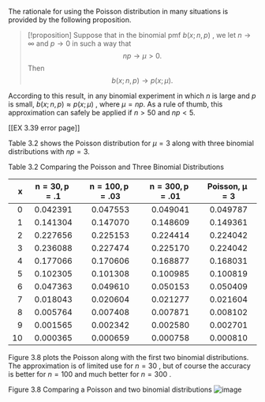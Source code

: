 The rationale for using the Poisson distribution in many situations is
provided by the following proposition.

> [!proposition]
> Suppose that in the binomial pmf $b\left( {x;n,p}\right)$ , we let $n \rightarrow \infty$ and $p \rightarrow 0$ in such a way that $$np \to \mu > 0 .$$
> Then
> $$b\left( {x;n,p}\right) \rightarrow p\left( {x;\mu }\right) .$$

According to this result, in any binomial experiment in which $n$ is large and $p$ is small, $b\left( {x;n,p}\right) \approx p\left( {x;\mu }\right)$ , where $\mu = {np}$. 
As a rule of thumb, this approximation can safely be applied if $n > {50}$ and ${np} < 5$.

[[EX 3.39 error page]] 

Table 3.2 shows the Poisson distribution for $\mu = 3$ along with three binomial distributions with ${np} = 3$. 

Table 3.2 
Comparing the Poisson and Three Binomial Distributions

| $\boldsymbol{x}$ | $\boldsymbol{n}=\mathbf{3 0}, \boldsymbol{p}=. \mathbf{1}$ | $\boldsymbol{n}=\mathbf{1 0 0}, \boldsymbol{p}=. \mathbf{0 3}$ | $\boldsymbol{n}=\mathbf{3 0 0}, \boldsymbol{p}=. \mathbf{0 1}$ | Poisson, $\boldsymbol{\mu}=\mathbf{3}$ |
| ---------------: | :--------------------------------------------------------: | :------------------------------------------------------------: | :------------------------------------------------------------: | :------------------------------------: |
|                0 |                          0.042391                          |                            0.047553                            |                            0.049041                            |                0.049787                |
|                1 |                          0.141304                          |                            0.147070                            |                            0.148609                            |                0.149361                |
|                2 |                          0.227656                          |                            0.225153                            |                            0.224414                            |                0.224042                |
|                3 |                          0.236088                          |                            0.227474                            |                            0.225170                            |                0.224042                |
|                4 |                          0.177066                          |                            0.170606                            |                            0.168877                            |                0.168031                |
|                5 |                          0.102305                          |                            0.101308                            |                            0.100985                            |                0.100819                |
|                6 |                          0.047363                          |                            0.049610                            |                            0.050153                            |                0.050409                |
|                7 |                          0.018043                          |                            0.020604                            |                            0.021277                            |                0.021604                |
|                8 |                          0.005764                          |                            0.007408                            |                            0.007871                            |                0.008102                |
|                9 |                          0.001565                          |                            0.002342                            |                            0.002580                            |                0.002701                |
|               10 |                          0.000365                          |                            0.000659                            |                            0.000758                            |                0.000810                |

Figure 3.8 plots the Poisson along with the first two binomial distributions. 
The approximation is of limited use for $n = {30}$ , but of course the accuracy is better for $n = {100}$ and much better for $n = {300}$ .

Figure 3.8 
Comparing a Poisson and two binomial distributions
![image](images/019165cb-e657-75f5-b964-f15ddb80567f_39_308206.jpg)